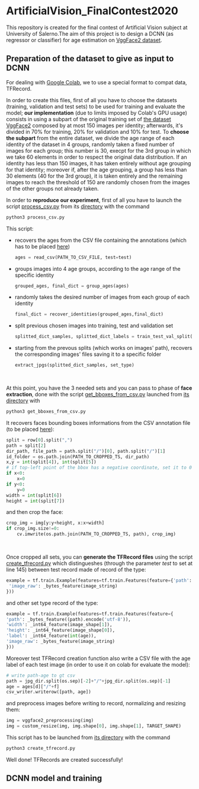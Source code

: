 # ArtificialVision_FinalContest2020
This repository is created for the final contest of Artificial Vision subject at University of Salerno.The aim of this project is to design a DCNN (as regressor or classifier) for age estimation on [VggFace2 dataset](https://github.com/ox-vgg/vgg_face2).

## **Preparation of the dataset to give as input to DCNN**
For dealing with [Google Colab](https://colab.research.google.com/), we to use a special format to compat data, TFRecord. 

In order to create this files, first of all you have to choose the datasets (training, validation and test sets) to be used for training and evaluate the model; **our implementation** (due to limits imposed by Colab's GPU usage) consists in using a subpart of the original training set of [the dataset VggFace2](https://github.com/ox-vgg/vgg_face2) composed by at most 150 images per identity; afterwards, it's divided in 70% for training, 20% for validation and 10% for test. To **choose the subpart** from the entire dataset, we divide the age range of each identity of the dataset in 4 groups, randomly taken a fixed number of images for each group; this number is 30, execpt for the 3rd group in which we take 60 elements in order to respect the original data distribution. If an identity has less than 150 images, it has taken entirely without age grouping for that identity; moreover if, after the age grouping, a group has less than 30 elements (40 for the 3rd group), it is taken entirely and the remaining images to reach the threshold of 150 are randomly chosen from the images of the other groups not already taken.

In order to **reproduce our experiment**, first of all you have to launch the script [process_csv.py](csv_preprocessing/process_csv.py) from its [directory](csv_preprocessing) with the command
```python
python3 process_csv.py
```

This script:
* recovers the ages from the CSV file containing the annotations (which has to be placed [here](CSV%20file%20for%20ages%20here))
    ```python
    ages = read_csv(PATH_TO_CSV_FILE, test=test)
    ```
* groups images into 4 age groups, according to the age range of the specific identity
    ```python
    grouped_ages, final_dict = group_ages(ages)
    ```
* randomly takes the desired number of images from each group of each identity
    ```python
    final_dict = recover_identities(grouped_ages,final_dict)
    ```
* split previous chosen images into training, test and validation set
    ```python
    splitted_dict_samples, splitted_dict_labels = train_test_val_split(ages, final_dict)
    ```
* starting from the prevous splits (which works on images' path), recovers the corresponding images' files saving it to a specific folder
    ```python
    extract_jpgs(splitted_dict_samples, set_type)
    ```
<br/>

At this point, you have the 3 needed sets and you can pass to phase of **face extraction**, done with the script [get_bboxes_from_csv.py](face_extraction/get_bboxes_from_csv.py) launched from [its directory](face_extraction/) with
```python
python3 get_bboxes_from_csv.py
```
It recovers faces bounding boxes informations from the CSV annotation file (to be placed [here](face_annotations/CSV%20files%20for%20crop%20here)):
```python
split = row[0].split(",")
path = split[2]
dir_path, file_path = path.split("/")[0], path.split("/")[1]
id_folder = os.path.join(PATH_TO_CROPPED_TS, dir_path)
x,y = int(split[4]), int(split[5])
# if top-left point of the bbox has a negative coordinate, set it to 0 because it probably means that the face is outside the limits of the image
if x<0:
    x=0
if y<0:
    y=0
width = int(split[6])
height = int(split[7])
```
and then crop the face:
```python
crop_img = img[y:y+height, x:x+width]
if crop_img.size!=0:
    cv.imwrite(os.path.join(PATH_TO_CROPPED_TS, path), crop_img)
```
<br/>

Once cropped all sets, you can **generate the TFRecord files** using the script [create_tfrecord.py](tfrecord_management/create_tfrecord.py) which distingueshes (through the parameter _test_ to set at line 145) between test record made of record of the type:
```python
example = tf.train.Example(features=tf.train.Features(feature={'path': _bytes_feature((path).encode('utf-8')),
 'image_raw': _bytes_feature(image_string)
}))
```
and other set type record of the type:
```python
example = tf.train.Example(features=tf.train.Features(feature={
'path': _bytes_feature((path).encode('utf-8')),
'width': _int64_feature(image_shape[1]),
'height': _int64_feature(image_shape[0]),
'label': _int64_feature(int(age)),
'image_raw': _bytes_feature(image_string)
}))
```
Moreover test TFRecord creation function also write a CSV file with the age label of each test image (in order to use it on colab for evaluate the model):

```python
# write path-age to gt csv
path = jpg_dir.split(os.sep)[-2]+"/"+jpg_dir.split(os.sep)[-1]
age = ages[d]["/"+f]
csv_writer.writerow([path, age])
```
and preprocess images before writing to record, normalizing and resizing them:
```python
img = vggface2_preprocessing(img)
img = custom_resize(img, img.shape[0], img.shape[1], TARGET_SHAPE)
```
This script has to be launched from [its directory](tfrecord_management/) with the command
```python
python3 create_tfrecord.py
```
Well done! TFRecords are created successfully!

## **DCNN model and training**